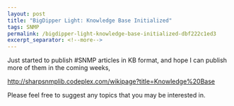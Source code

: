 ```yaml
---
layout: post
title: "BigDipper Light: Knowledge Base Initialized"
tags: SNMP
permalink: /bigdipper-light-knowledge-base-initialized-dbf222c1ed3
excerpt_separator: <!--more-->
---
```

Just started to publish #SNMP articles in KB format, and hope I can publish more of them in the coming weeks,

http://sharpsnmplib.codeplex.com/wikipage?title=Knowledge%20Base

Please feel free to suggest any topics that you may be interested in.
<!--more-->